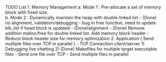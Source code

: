  TODO List
	1. Memory Management
		a. Mode 1 : Pre-allocate a set of memory block with fixed size.  
		b. Mode 2 : Dynamically maintain the heap with double linked list
			- (Done) no alignment, validation/debugging
				- bug in free function, need to update blk_list if head block is updated
			- (Done)alignment
			- (Done) Remove addition malloc/free for double linked list. Add memory block header
			- Reduce block header size for memory optimization
	2. Application ( Send multiple files over TCP in parallel )
			- TCP Connection client/server
				1) Debugging live chatting
				2) (Done) Makefiles for multiple target executable files
			- Send one file over TCP
			- Send multiple files in parallel
